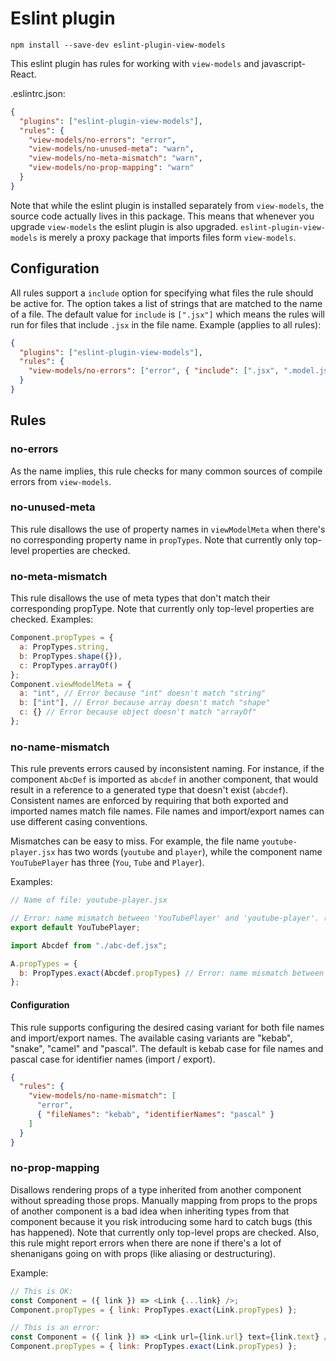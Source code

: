 # Eslint plugin

```
npm install --save-dev eslint-plugin-view-models
```

This eslint plugin has rules for working with `view-models` and javascript-React.

.eslintrc.json:

```json
{
  "plugins": ["eslint-plugin-view-models"],
  "rules": {
    "view-models/no-errors": "error",
    "view-models/no-unused-meta": "warn",
    "view-models/no-meta-mismatch": "warn",
    "view-models/no-prop-mapping": "warn"
  }
}
```

Note that while the eslint plugin is installed separately from `view-models`, the source code actually lives in this package. This means that whenever you upgrade `view-models` the eslint plugin is also upgraded. `eslint-plugin-view-models` is merely a proxy package that imports files form `view-models`.

## Configuration

All rules support a `include` option for specifying what files the rule should be active for. The option takes a list of strings that are matched to the name of a file. The default value for `include` is `[".jsx"]` which means the rules will run for files that include `.jsx` in the file name. Example (applies to all rules):

```json
{
  "plugins": ["eslint-plugin-view-models"],
  "rules": {
    "view-models/no-errors": ["error", { "include": [".jsx", ".model.js"] }]
  }
}
```

## Rules

### no-errors

As the name implies, this rule checks for many common sources of compile errors from `view-models`.

### no-unused-meta

This rule disallows the use of property names in `viewModelMeta` when there's no corresponding property name in `propTypes`. Note that currently only top-level properties are checked.

### no-meta-mismatch

This rule disallows the use of meta types that don't match their corresponding propType. Note that currently only top-level properties are checked. Examples:

```js
Component.propTypes = {
  a: PropTypes.string,
  b: PropTypes.shape({}),
  c: PropTypes.arrayOf()
};
Component.viewModelMeta = {
  a: "int", // Error because "int" doesn't match "string"
  b: ["int"], // Error because array doesn't match "shape"
  c: {} // Error because object doesn't match "arrayOf"
};
```

### no-name-mismatch

This rule prevents errors caused by inconsistent naming. For instance, if the component `AbcDef` is imported as `abcdef` in another component, that would result in a reference to a generated type that doesn't exist (`abcdef`). Consistent names are enforced by requiring that both exported and imported names match file names. File names and import/export names can use different casing conventions.

Mismatches can be easy to miss. For example, the file name `youtube-player.jsx` has two words (`youtube` and `player`), while the component name `YouTubePlayer` has three (`You`, `Tube` and `Player`).

Examples:

```js
// Name of file: youtube-player.jsx

// Error: name mismatch between 'YouTubePlayer' and 'youtube-player'. (Correct export name should be 'YoutubePlayer')
export default YouTubePlayer;
```

```js
import Abcdef from "./abc-def.jsx";

A.propTypes = {
  b: PropTypes.exact(Abcdef.propTypes) // Error: name mismatch between 'Abcdef' and 'abc-def.jsx' (Correct import name should be 'AbcDef')
};
```

#### Configuration

This rule supports configuring the desired casing variant for both file names and import/export names. The available casing variants are "kebab", "snake", "camel" and "pascal". The default is kebab case for file names and pascal case for identifier names (import / export).

```json
{
  "rules": {
    "view-models/no-name-mismatch": [
      "error",
      { "fileNames": "kebab", "identifierNames": "pascal" }
    ]
  }
}
```

### no-prop-mapping

Disallows rendering props of a type inherited from another component without spreading those props. Manually mapping from props to the props of another component is a bad idea when inheriting types from that component because it you risk introducing some hard to catch bugs (this has happened). Note that currently only top-level props are checked. Also, this rule might report errors when there are none if there's a lot of shenanigans going on with props (like aliasing or destructuring).

Example:

```js
// This is OK:
const Component = ({ link }) => <Link {...link} />;
Component.propTypes = { link: PropTypes.exact(Link.propTypes) };

// This is an error:
const Component = ({ link }) => <Link url={link.url} text={link.text} />;
Component.propTypes = { link: PropTypes.exact(Link.propTypes) };
```
